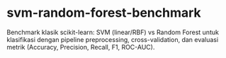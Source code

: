 # svm-random-forest-benchmark
Benchmark klasik scikit-learn: SVM (linear/RBF) vs Random Forest untuk klasifikasi dengan pipeline preprocessing, cross-validation, dan evaluasi metrik (Accuracy, Precision, Recall, F1, ROC-AUC).
